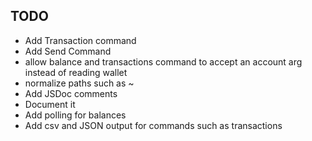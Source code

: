 TODO
----

* Add Transaction command
* Add Send Command
* allow balance and transactions command to accept an account arg instead of reading wallet
* normalize paths such as ~
* Add JSDoc comments
* Document it
* Add polling for balances
* Add csv and JSON output for commands such as transactions
